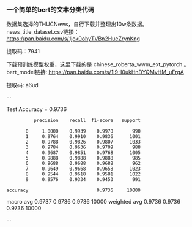 ### 一个简单的bert的文本分类代码

数据集选择的THUCNews，自行下载并整理出10w条数据。news_title_dataset.csv链接：https://pan.baidu.com/s/1jok0ohyTVBn2HueZrynKng

提取码：7941

下载预训练模型权重，这里下载的是 chinese_roberta_wwm_ext_pytorch 。bert_model链接: https://pan.baidu.com/s/1I9-I0ukHnDYQMvHM_uFrgA 

提取码: a6ud


···

 Test Accuracy = 0.9736 

              precision    recall  f1-score   support

           0     1.0000    0.9939    0.9970       990
           1     0.9764    0.9910    0.9836      1001
           2     0.9788    0.9826    0.9807      1033
           3     0.9784    0.9636    0.9709       988
           4     0.9687    0.9851    0.9768      1005
           5     0.9888    0.9888    0.9888       985
           6     0.9688    0.9688    0.9688       962
           7     0.9649    0.9668    0.9658      1023
           8     0.9544    0.9618    0.9581      1022
           9     0.9576    0.9334    0.9453       991

    accuracy                         0.9736     10000
   macro avg     0.9737    0.9736    0.9736     10000
weighted avg     0.9736    0.9736    0.9736     10000

···
